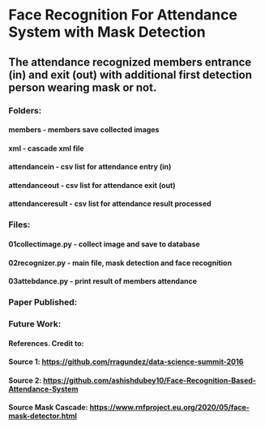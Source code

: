 # Face Recognition For Attendance System with Mask Detection
## The attendance recognized members entrance (in) and exit (out) with additional first detection person wearing mask or not.


### Folders:
#### members - members save collected images
#### xml - cascade xml file
#### attendancein - csv list for attendance entry (in)
#### attendanceout - csv list for attendance exit (out)
#### attendanceresult - csv list for attendance result processed

### Files:
#### 01collectimage.py - collect image and save to database
#### 02recognizer.py - main file, mask detection and face recognition
#### 03attebdance.py - print result of members attendance


### Paper Published:



### Future Work:



#### References. Credit to: 
#### Source 1: https://github.com/rragundez/data-science-summit-2016
#### Source 2: https://github.com/ashishdubey10/Face-Recognition-Based-Attendance-System
#### Source Mask Cascade: https://www.rnfproject.eu.org/2020/05/face-mask-detector.html


 

